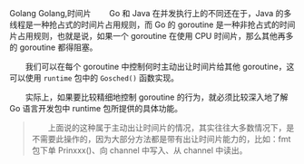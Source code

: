 Golang
Golang,时间片
&emsp;&emsp;Go 和 Java 在并发执行上的不同还在于，Java 的多线程是一种抢占式的时间片占用规则，而 Go 的 goroutine 是一种非抢占式的时间片占用规则，也就是说，如果一个 goroutine 在使用 CPU 时间片，那么其他再多的 goroutine 都得阻塞。

&emsp;&emsp;我们可以在每个 goroutine 中控制何时主动出让时间片给其他 goroutine，这可以使用 `runtime` 包中的 `Gosched()` 函数实现。

&emsp;&emsp;实际上，如果要比较精细地控制 goroutine 的行为，就必须比较深入地了解 Go 语言开发包中 runtime 包所提供的具体功能。

> &emsp;&emsp;上面说的这种属于主动出让时间片的情况，其实往往大多数情况下，是不需要此操作的，因为大部分方法都是带有出让时间片能力的，比如：fmt 包下单 Prinxxx()、向 channel 中写入、从 channel 中读出。
